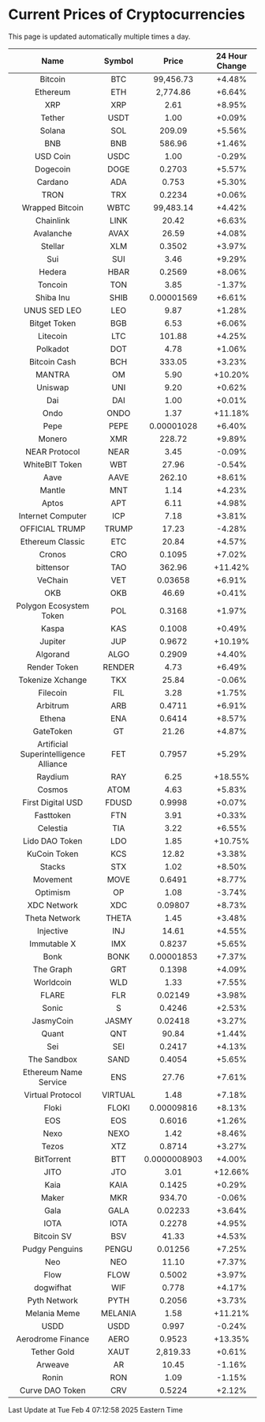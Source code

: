 # Current Prices of Cryptocurrencies
This page is updated automatically multiple times a day.

| Name | Symbol | Price | 24 Hour Change |
| :---: |:---:| :---: | :---: |
| Bitcoin | BTC | 99,456.73 | +4.48% |
| Ethereum | ETH | 2,774.86 | +6.64% |
| XRP | XRP | 2.61 | +8.95% |
| Tether | USDT | 1.00 | +0.09% |
| Solana | SOL | 209.09 | +5.56% |
| BNB | BNB | 586.96 | +1.46% |
| USD Coin | USDC | 1.00 | -0.29% |
| Dogecoin | DOGE | 0.2703 | +5.57% |
| Cardano | ADA | 0.753 | +5.30% |
| TRON | TRX | 0.2234 | +0.06% |
| Wrapped Bitcoin | WBTC | 99,483.14 | +4.42% |
| Chainlink | LINK | 20.42 | +6.63% |
| Avalanche | AVAX | 26.59 | +4.08% |
| Stellar | XLM | 0.3502 | +3.97% |
| Sui | SUI | 3.46 | +9.29% |
| Hedera | HBAR | 0.2569 | +8.06% |
| Toncoin | TON | 3.85 | -1.37% |
| Shiba Inu | SHIB | 0.00001569 | +6.61% |
| UNUS SED LEO | LEO | 9.87 | +1.28% |
| Bitget Token | BGB | 6.53 | +6.06% |
| Litecoin | LTC | 101.88 | +4.25% |
| Polkadot | DOT | 4.78 | +1.06% |
| Bitcoin Cash | BCH | 333.05 | +3.23% |
| MANTRA | OM | 5.90 | +10.20% |
| Uniswap | UNI | 9.20 | +0.62% |
| Dai | DAI | 1.00 | +0.01% |
| Ondo | ONDO | 1.37 | +11.18% |
| Pepe | PEPE | 0.00001028 | +6.40% |
| Monero | XMR | 228.72 | +9.89% |
| NEAR Protocol | NEAR | 3.45 | -0.09% |
| WhiteBIT Token | WBT | 27.96 | -0.54% |
| Aave | AAVE | 262.10 | +8.61% |
| Mantle | MNT | 1.14 | +4.23% |
| Aptos | APT | 6.11 | +4.98% |
| Internet Computer | ICP | 7.18 | +3.81% |
| OFFICIAL TRUMP | TRUMP | 17.23 | -4.28% |
| Ethereum Classic | ETC | 20.84 | +4.57% |
| Cronos | CRO | 0.1095 | +7.02% |
| bittensor | TAO | 362.96 | +11.42% |
| VeChain | VET | 0.03658 | +6.91% |
| OKB | OKB | 46.69 | +0.41% |
| Polygon Ecosystem Token | POL | 0.3168 | +1.97% |
| Kaspa | KAS | 0.1008 | +0.49% |
| Jupiter | JUP | 0.9672 | +10.19% |
| Algorand | ALGO | 0.2909 | +4.40% |
| Render Token | RENDER | 4.73 | +6.49% |
| Tokenize Xchange | TKX | 25.84 | -0.06% |
| Filecoin | FIL | 3.28 | +1.75% |
| Arbitrum | ARB | 0.4711 | +6.91% |
| Ethena | ENA | 0.6414 | +8.57% |
| GateToken | GT | 21.26 | +4.87% |
| Artificial Superintelligence Alliance | FET | 0.7957 | +5.29% |
| Raydium | RAY | 6.25 | +18.55% |
| Cosmos | ATOM | 4.63 | +5.83% |
| First Digital USD | FDUSD | 0.9998 | +0.07% |
| Fasttoken | FTN | 3.91 | +0.33% |
| Celestia | TIA | 3.22 | +6.55% |
| Lido DAO Token | LDO | 1.85 | +10.75% |
| KuCoin Token | KCS | 12.82 | +3.38% |
| Stacks | STX | 1.02 | +8.50% |
| Movement | MOVE | 0.6491 | +8.77% |
| Optimism | OP | 1.08 | -3.74% |
| XDC Network | XDC | 0.09807 | +8.73% |
| Theta Network | THETA | 1.45 | +3.48% |
| Injective | INJ | 14.61 | +4.55% |
| Immutable X | IMX | 0.8237 | +5.65% |
| Bonk | BONK | 0.00001853 | +7.37% |
| The Graph | GRT | 0.1398 | +4.09% |
| Worldcoin | WLD | 1.33 | +7.55% |
| FLARE | FLR | 0.02149 | +3.98% |
| Sonic | S | 0.4246 | +2.53% |
| JasmyCoin | JASMY | 0.02418 | +3.27% |
| Quant | QNT | 90.84 | +1.44% |
| Sei | SEI | 0.2417 | +4.13% |
| The Sandbox | SAND | 0.4054 | +5.65% |
| Ethereum Name Service | ENS | 27.76 | +7.61% |
| Virtual Protocol | VIRTUAL | 1.48 | +7.18% |
| Floki | FLOKI | 0.00009816 | +8.13% |
| EOS | EOS | 0.6016 | +1.26% |
| Nexo | NEXO | 1.42 | +8.46% |
| Tezos | XTZ | 0.8714 | +3.27% |
| BitTorrent | BTT | 0.0000008903 | +4.00% |
| JITO | JTO | 3.01 | +12.66% |
| Kaia | KAIA | 0.1425 | +0.29% |
| Maker | MKR | 934.70 | -0.06% |
| Gala | GALA | 0.02233 | +3.64% |
| IOTA | IOTA | 0.2278 | +4.95% |
| Bitcoin SV | BSV | 41.33 | +4.53% |
| Pudgy Penguins | PENGU | 0.01256 | +7.25% |
| Neo | NEO | 11.10 | +7.37% |
| Flow | FLOW | 0.5002 | +3.97% |
| dogwifhat | WIF | 0.778 | +4.17% |
| Pyth Network | PYTH | 0.2056 | +3.73% |
| Melania Meme | MELANIA | 1.58 | +11.21% |
| USDD | USDD | 0.997 | -0.24% |
| Aerodrome Finance | AERO | 0.9523 | +13.35% |
| Tether Gold | XAUT | 2,819.33 | +0.61% |
| Arweave | AR | 10.45 | -1.16% |
| Ronin | RON | 1.09 | -1.15% |
| Curve DAO Token | CRV | 0.5224 | +2.12% |

Last Update at Tue Feb  4 07:12:58 2025 Eastern Time
